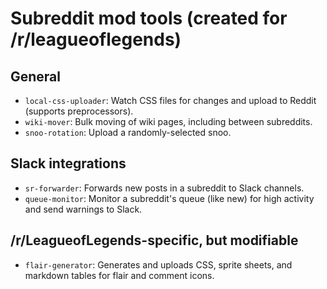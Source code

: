 # Subreddit mod tools (created for /r/leagueoflegends)

## General

* `local-css-uploader`: Watch CSS files for changes and upload to Reddit (supports preprocessors).
* `wiki-mover`: Bulk moving of wiki pages, including between subreddits.
* `snoo-rotation`: Upload a randomly-selected snoo.

## Slack integrations

* `sr-forwarder`: Forwards new posts in a subreddit to Slack channels.
* `queue-monitor`: Monitor a subreddit's queue (like new) for high activity and send warnings to Slack.

## /r/LeagueofLegends-specific, but modifiable

* `flair-generator`: Generates and uploads CSS, sprite sheets, and markdown tables for flair and comment icons.
